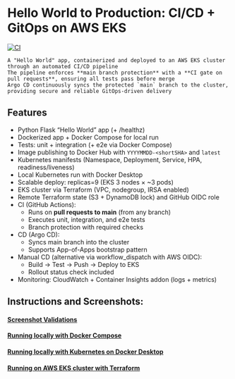 # Hello World to Production: CI/CD + GitOps on AWS EKS
[![CI](https://github.com/s1natex/devops-cicd-demo/actions/workflows/ci.yml/badge.svg?branch=main)](https://github.com/s1natex/devops-cicd-demo/actions/workflows/ci.yml)
```
A "Hello World" app, containerized and deployed to an AWS EKS cluster through an automated CI/CD pipeline
The pipeline enforces **main branch protection** with a **CI gate on pull requests**, ensuring all tests pass before merge
Argo CD continuously syncs the protected `main` branch to the cluster, providing secure and reliable GitOps-driven delivery
```
## Features
- Python Flask “Hello World” app (+ /healthz)
- Dockerized app + Docker Compose for local run
- Tests: unit + integration (+ e2e via Docker Compose)
- Image publishing to Docker Hub with `YYYYMMDD-<shortSHA>` and `latest`
- Kubernetes manifests (Namespace, Deployment, Service, HPA, readiness/liveness)
- Local Kubernetes run with Docker Desktop
- Scalable deploy: replicas=9 (EKS 3 nodes × ~3 pods)
- EKS cluster via Terraform (VPC, nodegroup, IRSA enabled)
- Remote Terraform state (S3 + DynamoDB lock) and GitHub OIDC role
- CI (GitHub Actions):
  - Runs on **pull requests to main** (from any branch)
  - Executes unit, integration, and e2e tests
  - Branch protection with required checks
- CD (Argo CD):
  - Syncs main branch into the cluster
  - Supports App-of-Apps bootstrap pattern
- Manual CD (alternative via workflow_dispatch with AWS OIDC):
  - Build → Test → Push → Deploy to EKS
  - Rollout status check included
- Monitoring: CloudWatch + Container Insights addon (logs + metrics)

## Instructions and Screenshots:
#### [Screenshot Validations](./docs/ScreenshotValidation.md)
#### [Running locally with Docker Compose](./docs/dockercompose.md)
#### [Running locally with Kubernetes on Docker Desktop](./docs/localcluster.md)
#### [Running on AWS EKS cluster with Terraform](./docs/ekscluster.md)
